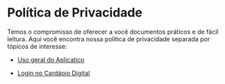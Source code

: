 # Política de Privacidade

Temos o compromisso de oferecer a você documentos práticos e de fácil leitura. Aqui você encontra nossa política de privacidade separada por tópicos de interesse:

- [Uso geral do Aplicatico](aplicativo/geral)

- [Login no Cardápio Digital](cardapio/login)
